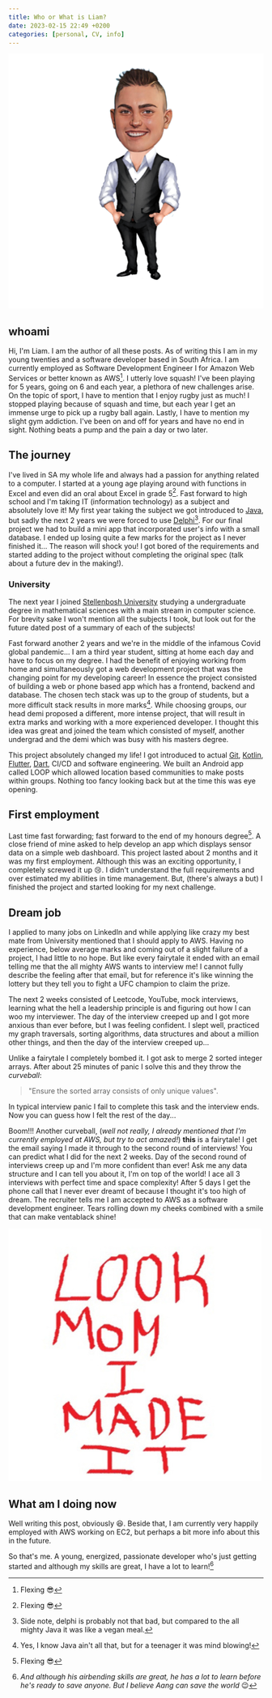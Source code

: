 ```yaml
---
title: Who or What is Liam?
date: 2023-02-15 22:49 +0200
categories: [personal, CV, info]
---
```


![Liam](/assets/img/favicons/android-chrome-512x512.png)

## whoami
Hi, I'm Liam. I am the author of all these posts. As of writing this I am in my young twenties and a software developer based in South Africa. I am currently employed as Software Development Engineer I for Amazon Web Services or better known as AWS[^1]. I utterly love squash! I've been playing for 5 years, going on 6 and each year, a plethora of new challenges arise. On the topic of sport, I have to mention that I enjoy rugby just as much! I stopped playing because of squash and time, but each year I get an immense urge to pick up a rugby ball again. Lastly, I have to mention my slight gym addiction. I've been on and off for years and have no end in sight. Nothing beats a pump and the pain a day or two later.

## The journey
I've lived in SA my whole life and always had a passion for anything related to a computer. I started at a young age playing around with functions in Excel and even did an oral about Excel in grade 5[^1]. Fast forward to high school and I'm taking IT (information technology) as a subject and absolutely love it! My first year taking the subject we got introduced to [Java](https://www.java.com/en/), but sadly the next 2 years we were forced to use [Delphi](https://www.embarcadero.com/products/delphi)[^2]. For our final project we had to build a mini app that incorporated user's info with a small database. I ended up losing quite a few marks for the project as I never finished it... The reason will shock you! I got bored of the requirements and started adding to the project without completing the original spec (talk about a future dev in the making!).


### University
The next year I joined [Stellenbosh University](http://www.sun.ac.za/english) studying a undergraduate degree in mathematical sciences with a main stream in computer science. For brevity sake I won't mention all the subjects I took, but look out for the future dated post of a summary of each of the subjects!

Fast forward another 2 years and we're in the middle of the infamous Covid global pandemic... I am a third year student, sitting at home each day and have to focus on my degree. I had the benefit of enjoying working from home and simultaneously got a web development project that was the changing point for my developing career! In essence the project consisted of building a web or phone based app which has a frontend, backend and database. The chosen tech stack was up to the group of students, but a more difficult stack results in more marks[^3]. While choosing groups, our head demi proposed a different, more intense project, that will result in extra marks and working with a more experienced developer. I thought this idea was great and joined the team which consisted of myself, another undergrad and the demi which was busy with his masters degree.

This project absolutely changed my life! I got introduced to actual [Git](https://git-scm.com/), [Kotlin](https://kotlinlang.org/), [Flutter](https://flutter.dev/), [Dart](https://dart.dev/), CI/CD and software engineering. We built an Android app called LOOP which allowed location based communities to make posts within groups. Nothing too fancy looking back but at the time this was eye opening.

## First employment
Last time fast forwarding; fast forward to the end of my honours degree[^1]. A close friend of mine asked to help develop an app which displays sensor data on a simple web dashboard. This project lasted about 2 months and it was my first employment. Although this was an exciting opportunity, I completely screwed it up :cry:. I didn't understand the full requirements and over estimated my abilities in time management. But, (there's always a but) I finished the project and started looking for my next challenge.

## Dream job
I applied to many jobs on LinkedIn and while applying like crazy my best mate from University mentioned that I should apply to AWS. Having no experience, below average marks and coming out of a slight failure of a project, I had little to no hope. But like every fairytale it ended with an email telling me that the all mighty AWS wants to interview me! I cannot fully describe the feeling after that email, but for reference it's like winning the lottery but they tell you to fight a UFC champion to claim the prize. 

The next 2 weeks consisted of Leetcode, YouTube, mock interviews, learning what the hell a leadership principle is and figuring out how I can woo my interviewer. The day of the interview creeped up and I got more anxious than ever before, but I was feeling confident. I slept well, practiced my graph traversals, sorting algorithms, data structures and about a million other things, and then the day of the interview creeped up...

Unlike a fairytale I completely bombed it. I got ask to merge 2 sorted integer arrays. After about 25 minutes of panic I solve this and they throw the _curveball_:
> "Ensure the sorted array consists of only unique values". 

In typical interview panic I fail to complete this task and the interview ends. Now you can guess how I felt the rest of the day...

Boom!!! Another curveball, (_well not really, I already mentioned that I'm currently employed at AWS, but try to act amazed!_) **this** is a fairytale! I get the email saying I made it through to the second round of interviews! You can predict what I did for the next 2 weeks. Day of the second round of interviews creep up and I'm more confident than ever! Ask me any data structure and I can tell you about it, I'm on top of the world! I ace all 3 interviews with perfect time and space complexity! After 5 days I get the phone call that I never ever dreamt of because I thought it's too high of dream. The recruiter tells me I am accepted to AWS as a software development engineer. Tears rolling down my cheeks combined with a smile that can make ventablack shine!

![Look mom I made it](/assets/img/other/Look_mom_I_made_it.jpg)

## What am I doing now
Well writing this post, obviously :satisfied:. Beside that, I am currently very happily employed with AWS working on EC2, but perhaps a bit more info about this in the future. 

So that's me. A young, energized, passionate developer who's just getting started and although my skills are great, I have a lot to learn![^5]

[^1]: Flexing :sunglasses:
[^2]: Side note, delphi is probably not that bad, but compared to the all mighty Java[^3] it was like a vegan meal.
[^3]: Yes, I know Java ain't all that, but for a teenager it was mind blowing!
[^4]: One group wrote their backend in C! :open_mouth: _#NoLifeButIWasJealous_
[^5]: _And although his airbending skills are great, he has a lot to learn before he's ready to save anyone. But I believe Aang can save the world_ :wink: